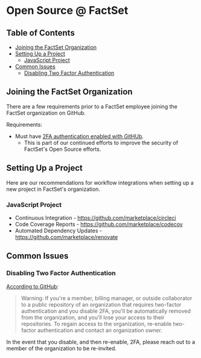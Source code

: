 # Open Source @ FactSet

<!-- START doctoc generated TOC please keep comment here to allow auto update -->
<!-- DON'T EDIT THIS SECTION, INSTEAD RE-RUN doctoc TO UPDATE -->
## Table of Contents

- [Joining the FactSet Organization](#joining-the-factset-organization)
- [Setting Up a Project](#setting-up-a-project)
  - [JavaScript Project](#javascript-project)
- [Common Issues](#common-issues)
  - [Disabling Two Factor Authentication](#disabling-two-factor-authentication)

<!-- END doctoc generated TOC please keep comment here to allow auto update -->

## Joining the FactSet Organization

There are a few requirements prior to a FactSet employee joining the FactSet organization on GitHub.

Requirements:
* Must have [2FA authentication enabled with GitHUb](https://help.github.com/articles/securing-your-account-with-two-factor-authentication-2fa/).
  * This is part of our continued efforts to improve the security of FactSet's Open Source efforts.

## Setting Up a Project

Here are our recommendations for workflow integrations when setting up a new project in FactSet's organization.

### JavaScript Project

* Continuous Integration - https://github.com/marketplace/circleci
* Code Coverage Reports - https://github.com/marketplace/codecov
* Automated Dependency Updates - https://github.com/marketplace/renovate

## Common Issues

### Disabling Two Factor Authentication

[According to GitHub](https://help.github.com/articles/disabling-two-factor-authentication-for-your-personal-account/):

> Warning: If you're a member, billing manager, or outside collaborator to a public repository of an organization that requires two-factor authentication and you disable 2FA, you'll be automatically removed from the organization, and you'll lose your access to their repositories. To regain access to the organization, re-enable two-factor authentication and contact an organization owner.

In the event that you disable, and then re-enable, 2FA, please reach out to a member of the organization to be re-invited.
